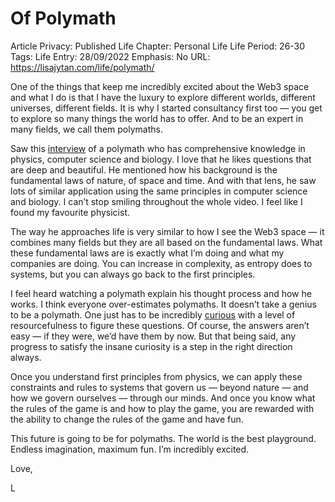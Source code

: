 # Of Polymath

Article Privacy: Published
Life Chapter: Personal Life
Life Period: 26-30
Tags: Life
Entry: 28/09/2022
Emphasis: No
URL: https://lisajytan.com/life/polymath/

One of the things that keep me incredibly excited about the Web3 space and what I do is that I have the luxury to explore different worlds, different universes, different fields. It is why I started consultancy first too — you get to explore so many things the world has to offer. And to be an expert in many fields, we call them polymaths. 

Saw this [interview](https://www.youtube.com/watch?v=H3Xss37zYkc) of a polymath who has comprehensive knowledge in physics, computer science and biology. I love that he likes questions that are deep and beautiful. He mentioned how his background is the fundamental laws of nature, of space and time. And with that lens, he saw lots of similar application using the same principles in computer science and biology. I can’t stop smiling throughout the whole video. I feel like I found my favourite physicist. 

The way he approaches life is very similar to how I see the Web3 space — it combines many fields but they are all based on the fundamental laws. What these fundamental laws are is exactly what I’m doing and what my companies are doing. You can increase in complexity, as entropy does to systems, but you can always go back to the first principles. 

I feel heard watching a polymath explain his thought process and how he works. I think everyone over-estimates polymaths. It doesn’t take a genius to be a polymath. One just has to be incredibly [curious](https://lisajytan.com/life/education/) with a level of resourcefulness to figure these questions. Of course, the answers aren’t easy — if they were, we’d have them by now. But that being said, any progress to satisfy the insane curiosity is a step in the right direction always. 

Once you understand first principles from physics, we can apply these constraints and rules to systems that govern us — beyond nature — and how we govern ourselves — through our minds. And once you know what the rules of the game is and how to play the game, you are rewarded with the ability to change the rules of the game and have fun. 

This future is going to be for polymaths. The world is the best playground. Endless imagination, maximum fun. I’m incredibly excited. 

Love, 

L